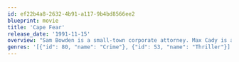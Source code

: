 ```yaml
---
id: ef22b4a8-2632-4b91-a117-9b4bd8566ee2
blueprint: movie
title: 'Cape Fear'
release_date: '1991-11-15'
overview: "Sam Bowden is a small-town corporate attorney. Max Cady is a tattooed, cigar-smoking, bible-quoting, psychotic rapist. What do they have in common? Fourteen years ago, Sam was a public defender assigned to Max Cady's rape trial, and he made a serious error: he hid a document from his illiterate client that could have gotten him acquitted. Now, the cagey, bibliophile Cady has been released, and he intends to teach Sam Bowden and his family a thing or two about loss."
genres: '[{"id": 80, "name": "Crime"}, {"id": 53, "name": "Thriller"}]'
---
```

